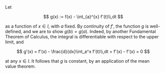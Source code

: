 Let 

$$
g(x) := f(x) - \int_{a}^{x} f'(t)\\,dt 
$$

as a function of $x\in I$, with $a$ fixed. By continuity of $f'$, the function $g$ is well-defined, and we are to show $g(b)=g(a)$. Indeed, by another Fundamental Theorem of Calculus, the integral is differentiable with respect to the upper limit, and

$$
g'(x) = f'(x) - \frac{d}{dx}\int_a^x f'(t)\\,dt = f'(x) - f'(x) = 0
$$

at any $x\in I$. It follows that $g$ is constant, by an application of the mean value theorem.

